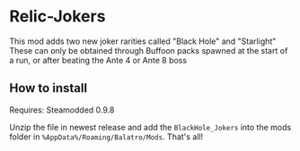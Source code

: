 # Relic-Jokers
This mod adds two new joker rarities called "Black Hole" and "Starlight"
These can only be obtained through Buffoon packs spawned at the start of a run, or after beating the Ante 4 or Ante 8 boss
## How to install
Requires: Steamodded 0.9.8

Unzip the file in newest release and add the `BlackHole_Jokers` into the mods folder in `%AppData%/Roaming/Balatro/Mods`. That's all! 
